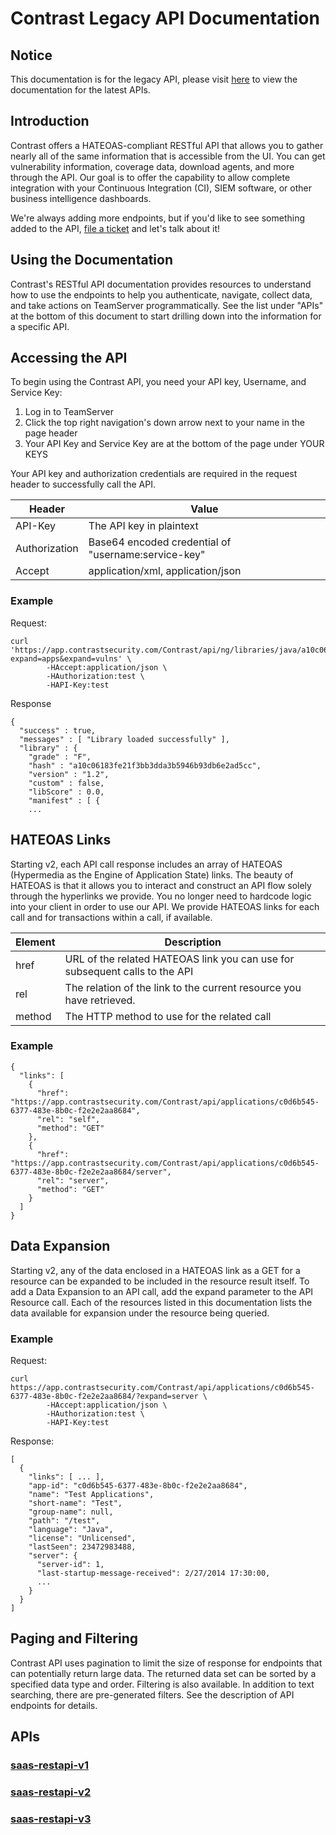 # Contrast Legacy API Documentation

## **Notice**
This documentation is for the legacy API, please visit [here](https://api.contrastsecurity.com) to view the documentation for the latest APIs.

## Introduction
Contrast offers a HATEOAS-compliant RESTful API that allows you to gather nearly all of the same information that is accessible from the UI. 
You can get vulnerability information, coverage data, download agents, and more through the API. 
Our goal is to offer the capability to allow complete integration with your Continuous Integration (CI), SIEM software, or other business intelligence dashboards.

We're always adding more endpoints, but if you'd like to see something added to the API, [file a ticket](https://support.contrastsecurity.com/hc/en-us/requests/new) and let's talk about it!

## Using the Documentation
Contrast's RESTful API documentation provides resources to understand how to use the endpoints to help you authenticate, navigate, collect data, and take actions on TeamServer programmatically. 
See the list under "APIs" at the bottom of this document to start drilling down into the information for a specific API.

## Accessing the API
To begin using the Contrast API, you need your API key, Username, and Service Key:
1) Log in to TeamServer 
2) Click the top right navigation's down arrow next to your name in the page header 
3) Your API Key and Service Key are at the bottom of the page under YOUR KEYS

Your API key and authorization credentials are required in the request header to successfully call the API.

| Header | Value |
| ----- | ----- |
| API-Key |	The API key in plaintext|
| Authorization | Base64 encoded credential of "username:service-key" |
| Accept | application/xml, application/json |

### Example
Request:
```shell
curl 'https://app.contrastsecurity.com/Contrast/api/ng/libraries/java/a10c06183fe21f3bb3dda3b5946b93db6e2ad5cc?expand=apps&expand=vulns' \
		-HAccept:application/json \
		-HAuthorization:test \
		-HAPI-Key:test
```
Response
```
{
  "success" : true,
  "messages" : [ "Library loaded successfully" ],
  "library" : {
    "grade" : "F",
    "hash" : "a10c06183fe21f3bb3dda3b5946b93db6e2ad5cc",
    "version" : "1.2",
    "custom" : false,
    "libScore" : 0.0,
    "manifest" : [ {
    ...
```

## HATEOAS Links
Starting v2, each API call response includes an array of HATEOAS (Hypermedia as the Engine of Application State) links. 
The beauty of HATEOAS is that it allows you to interact and construct an API flow solely through the hyperlinks we provide. 
You no longer need to hardcode logic into your client in order to use our API. 
We provide HATEOAS links for each call and for transactions within a call, if available.

| Element | Description |
| --- | --- |
| href | URL of the related HATEOAS link you can use for subsequent calls to the API |
| rel | The relation of the link to the current resource you have retrieved. |
| method | The HTTP method to use for the related call |

### Example
```
{
  "links": [
    {
      "href": "https://app.contrastsecurity.com/Contrast/api/applications/c0d6b545-6377-483e-8b0c-f2e2e2aa8684",
      "rel": "self",
      "method": "GET"
    },
    {
      "href": "https://app.contrastsecurity.com/Contrast/api/applications/c0d6b545-6377-483e-8b0c-f2e2e2aa8684/server",
      "rel": "server",
      "method": "GET"
    }
  ]
}
```

## Data Expansion
Starting v2, any of the data enclosed in a HATEOAS link as a GET for a resource can be expanded to be included in the resource result itself. 
To add a Data Expansion to an API call, add the expand parameter to the API Resource call. 
Each of the resources listed in this documentation lists the data available for expansion under the resource being queried.

### Example
Request:
```shell
curl https://app.contrastsecurity.com/Contrast/api/applications/c0d6b545-6377-483e-8b0c-f2e2e2aa8684/?expand=server \
		-HAccept:application/json \
		-HAuthorization:test \
		-HAPI-Key:test
```
Response:
```
[
  {
    "links": [ ... ],
    "app-id": "c0d6b545-6377-483e-8b0c-f2e2e2aa8684",
    "name": "Test Applications",
    "short-name": "Test",
    "group-name": null,
    "path": "/test",
    "language": "Java",
    "license": "Unlicensed",
    "lastSeen": 23472983488,
    "server": {
      "server-id": 1,
      "last-startup-message-received": 2/27/2014 17:30:00,
      ...
    }
  }
]
```
## Paging and Filtering
Contrast API uses pagination to limit the size of response for endpoints that can potentially return large data. 
The returned data set can be sorted by a specified data type and order. 
Filtering is also available. 
In addition to text searching, there are pre-generated filters. 
See the description of API endpoints for details.

## APIs
### [saas-restapi-v1](<./saas-restapi-v1/README.md>)
### [saas-restapi-v2](<./saas-restapi-v2/README.md>)
### [saas-restapi-v3](<./saas-restapi-v3/README.md>)
